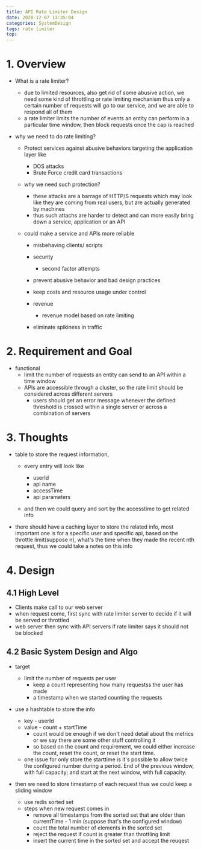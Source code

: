 ```yaml
---
title: API Rate Limiter Design
date: 2020-12-07 13:35:04
categories: SystemDesign
tags: rate limiter
top:
---
```


# 1. Overview 

+ What is a rate limiter? 
    + due to limited resources, also get rid of some abusive action, we need some kind of throttling or rate limiting mechanism thus only a certain number of requests will go to our service, and we are able to respond all of them 
    + a rate limiter limits the number of events an entity can perform in a particular time window, then block requests once the cap is reached 

+ why we need to do rate limiting? 
    + Protect services against abusive behaviors targeting the application layer like 
        + DOS attacks 
        + Brute Force credit card transactions 

    + why we need such protection?
        + these attacks are a barrage of HTTP/S requests which may look like they are coming from real users, but are actually generated by machines 
        + thus such attachs are harder to detect and can more easily bring down a service, application or an API 

    + could make a service and APIs more reliable
        + misbehaving clients/ scripts 
        + security 
            + second factor attempts 

        + prevent abusive behavior and bad design practices 
        + keep costs and resource usage under control 
        + revenue 
            + revenue model based on rate limiting 

        + eliminate spikiness in traffic 

# 2. Requirement and Goal 

+ functional 
    + limit the number of requests an entity can send to an API within a time window 
    + APIs are accessible through a cluster, so the rate limit should be considered across different servers 
        + users should get an error message whenever the defined threshold is crossed within a single server or across a combination of servers 

# 3. Thoughts 
+ table to store the request information, 
    + every entry will look like 
        + userId
        + api name 
        + accessTime
        + api parameters

    + and then we could query and sort by the accesstime to get related info 

+ there should have a caching layer to store the related info, most important one is for a specific user and specific api, based on the throttle limit(suppose n), what's the time when they made the recent nth request, thus we could take a notes on this info 

# 4. Design 


## 4.1 High Level 

+ Clients make call to our web server 
+ when request come, first sync with rate limiter server to decide if it will be served or throttled
+ web server then sync with API servers if rate limiter says it should not be blocked 

## 4.2 Basic System Design and Algo 

+ target 
    + limit the number of requests per user 
        + keep a count representing how many requestss the user has made 
        + a timestamp when we started counting the requests 

+ use a hashtable to store the info
    + key - userId
    + value - count + startTime 
        + count would be enough if we don't need detail about the metrics or we say there are some other stuff controlling it 
        + so based on the count and requirement, we could either increase the count, reset the count, or reset the start time. 
    + one issue for only store the starttime is it's possible to allow twice the configured number during a period. End of the previous window, with full capacity; and start at the next window, with full capacity. 


+ then we need to store timestamp of each request thus we could keep a sliding window 
    + use redis sorted set 
    + steps when new request comes in
        + remove all timestamps from the sorted set that are older than currentTime - 1 min (suppose that's the configured window)
        + count the total number of elements in the sorted set 
        + reject the request if count is greater than throttling limit 
        + insert the current time in the sorted set and accept the reuqest 

